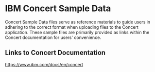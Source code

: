 # IBM  Concert Sample Data

Concert Sample Data files serve as reference materials to guide users in adhering to the correct format when uploading files to the Concert application. These sample files are primarily provided as links within the Concert documentation for users' convenience.

## Links to Concert Documentation

https://www.ibm.com/docs/en/concert